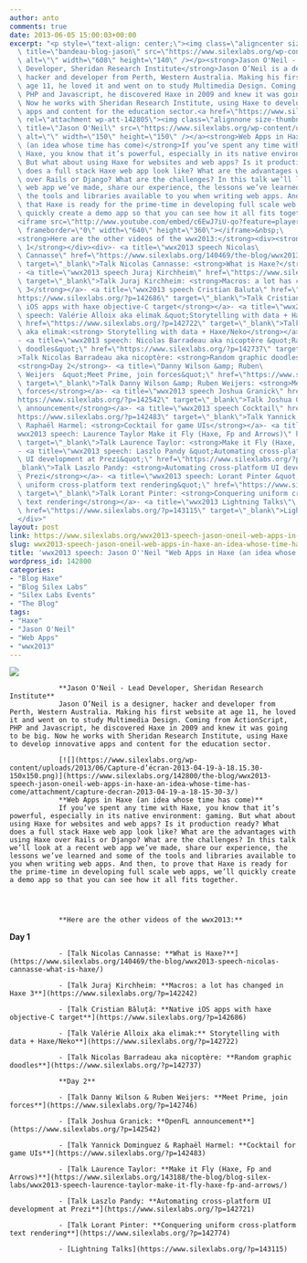 ```yaml
---
author: anto
comments: true
date: 2013-06-05 15:00:03+00:00
excerpt: "<p style=\"text-align: center;\"><img class=\"aligncenter size-full wp-image-142802\"\
  \ title=\"bandeau-blog-jason\" src=\"https://www.silexlabs.org/wp-content/uploads/2013/06/bandeau-blog-jason.jpg\"\
  \ alt=\"\" width=\"608\" height=\"140\" /></p><strong>Jason O'Neil - Lead\
  \ Developer, Sheridan Research Institute</strong>Jason O’Neil is a designer,\
  \ hacker and developer from Perth, Western Australia. Making his first website at\
  \ age 11, he loved it and went on to study Multimedia Design. Coming from ActionScript,\
  \ PHP and Javascript, he discovered Haxe in 2009 and knew it was going to be big.\
  \ Now he works with Sheridan Research Institute, using Haxe to develop innovative\
  \ apps and content for the education sector.<a href=\"https://www.silexlabs.org/142800/the-blog/wwx2013-speech-jason-oneil-web-apps-in-haxe-an-idea-whose-time-has-come/attachment/capture-decran-2013-04-19-a-18-15-30-3/\"\
  \ rel=\"attachment wp-att-142805\"><img class=\"alignnone size-thumbnail wp-image-142805\"\
  \ title=\"Jason O'Neil\" src=\"https://www.silexlabs.org/wp-content/uploads/2013/06/Capture-d’écran-2013-04-19-à-18.15.30-150x150.png\"\
  \ alt=\"\" width=\"150\" height=\"150\" /></a><strong>Web Apps in Haxe\
  \ (an idea whose time has come)</strong>If you’ve spent any time with\
  \ Haxe, you know that it’s powerful, especially in its native environment: gaming.\
  \ But what about using Haxe for websites and web apps? Is it production ready? What\
  \ does a full stack Haxe web app look like? What are the advantages with using Haxe\
  \ over Rails or Django? What are the challenges? In this talk we’ll look at a recent\
  \ web app we’ve made, share our experience, the lessons we’ve learned and some of\
  \ the tools and libraries available to you when writing web apps. And then, to prove\
  \ that Haxe is ready for the prime-time in developing full scale web apps, we’ll\
  \ quickly create a demo app so that you can see how it all fits together.\
  <iframe src=\"http://www.youtube.com/embed/c6EwJ7iU-qo?feature=player_embedded\"\
  \ frameborder=\"0\" width=\"640\" height=\"360\"></iframe>&nbsp;\
  <strong>Here are the other videos of the wwx2013:</strong><div><strong>Day\
  \ 1</strong></div><div>- <a title=\"wwx2013 speech Nicolas\
  \ Cannasse\" href=\"https://www.silexlabs.org/140469/the-blog/wwx2013-speech-nicolas-cannasse-what-is-haxe/\"\
  \ target=\"_blank\">Talk Nicolas Cannasse: <strong>What is Haxe?</strong></a>\
  - <a title=\"wwx2013 speech Juraj Kirchheim\" href=\"https://www.silexlabs.org/?p=142242\"\
  \ target=\"_blank\">Talk Juraj Kirchheim: <strong>Macros: a lot has changed in Haxe\
  \ 3</strong></a>- <a title=\"wwx2013 speech Cristian Baluta\" href=\"\
  https://www.silexlabs.org/?p=142686\" target=\"_blank\">Talk Cristian Băluță: <strong>Native\
  \ iOS apps with haxe objective-C target</strong></a>- <a title=\"wwx2013\
  \ speech: Valérie Alloix aka elimak &quot;Storytelling with data + Haxe/Neko&quot;\"\
  \ href=\"https://www.silexlabs.org/?p=142722\" target=\"_blank\">Talk Valérie Alloix\
  \ aka elimak:<strong> Storytelling with data + Haxe/Neko</strong></a>\
  - <a title=\"wwx2013 speech: Nicolas Barradeau aka nicoptère &quot;Random graphic\
  \ doodles&quot;\" href=\"https://www.silexlabs.org/?p=142737\" target=\"_blank\"\
  >Talk Nicolas Barradeau aka nicoptère: <strong>Random graphic doodles</strong></a>\
  <strong>Day 2</strong>- <a title=\"Danny Wilson &amp; Ruben\
  \ Weijers  &quot;Meet Prime, join forces&quot;\" href=\"https://www.silexlabs.org/?p=142746\"\
  \ target=\"_blank\">Talk Danny Wilson &amp; Ruben Weijers: <strong>Meet Prime, join\
  \ forces</strong></a>- <a title=\"wwx2013 speech Joshua Granick\" href=\"\
  https://www.silexlabs.org/?p=142542\" target=\"_blank\">Talk Joshua Granick: <strong>OpenFL\
  \ announcement</strong></a>- <a title=\"wwx2013 speech Cocktail\" href=\"\
  https://www.silexlabs.org/?p=142483\" target=\"_blank\">Talk Yannick Dominguez &amp;\
  \ Raphaël Harmel: <strong>Cocktail for game UIs</strong></a>- <a title=\"\
  wwx2013 speech: Laurence Taylor Make it Fly (Haxe, Fp and Arrows)\" href=\"https://www.silexlabs.org/143188/the-blog/blog-silex-labs/wwx2013-speech-laurence-taylor-make-it-fly-haxe-fp-and-arrows/\"\
  \ target=\"_blank\">Talk Laurence Taylor: <strong>Make it Fly (Haxe, Fp and Arrows)</strong></a>\
  - <a title=\"wwx2013 speech: Laszlo Pandy &quot;Automating cross-platform\
  \ UI development at Prezi&quot;\" href=\"https://www.silexlabs.org/?p=142721\" target=\"\
  _blank\">Talk Laszlo Pandy: <strong>Automating cross-platform UI development at\
  \ Prezi</strong></a>- <a title=\"wwx2013 speech: Lorant Pinter &quot;Conquering\
  \ uniform cross-platform text rendering&quot;\" href=\"https://www.silexlabs.org/?p=142774\"\
  \ target=\"_blank\">Talk Lorant Pinter: <strong>Conquering uniform cross-platform\
  \ text rendering</strong></a>- <a title=\"wwx2013 Lightning Talks\"\
  \ href=\"https://www.silexlabs.org/?p=143115\" target=\"_blank\">Lightning Talks</a>\
  </div>"
layout: post
link: https://www.silexlabs.org/wwx2013-speech-jason-oneil-web-apps-in-haxe-an-idea-whose-time-has-come/
slug: wwx2013-speech-jason-oneil-web-apps-in-haxe-an-idea-whose-time-has-come
title: 'wwx2013 speech: Jason O''Neil "Web Apps in Haxe (an idea whose time has come)"'
wordpress_id: 142800
categories:
- "Blog Haxe"
- "Blog Silex Labs"
- "Silex Labs Events"
- "The Blog"
tags:
- "Haxe"
- "Jason O'Neil"
- "Web Apps"
- "wwx2013"
---
```


![](https://www.silexlabs.org/wp-content/uploads/2013/06/bandeau-blog-jason.jpg)


				**Jason O'Neil - Lead Developer, Sheridan Research Institute**
				Jason O’Neil is a designer, hacker and developer from Perth, Western Australia. Making his first website at age 11, he loved it and went on to study Multimedia Design. Coming from ActionScript, PHP and Javascript, he discovered Haxe in 2009 and knew it was going to be big. Now he works with Sheridan Research Institute, using Haxe to develop innovative apps and content for the education sector.

				[![](https://www.silexlabs.org/wp-content/uploads/2013/06/Capture-d’écran-2013-04-19-à-18.15.30-150x150.png)](https://www.silexlabs.org/142800/the-blog/wwx2013-speech-jason-oneil-web-apps-in-haxe-an-idea-whose-time-has-come/attachment/capture-decran-2013-04-19-a-18-15-30-3/)
				**Web Apps in Haxe (an idea whose time has come)**
				If you’ve spent any time with Haxe, you know that it’s powerful, especially in its native environment: gaming. But what about using Haxe for websites and web apps? Is it production ready? What does a full stack Haxe web app look like? What are the advantages with using Haxe over Rails or Django? What are the challenges? In this talk we’ll look at a recent web app we’ve made, share our experience, the lessons we’ve learned and some of the tools and libraries available to you when writing web apps. And then, to prove that Haxe is ready for the prime-time in developing full scale web apps, we’ll quickly create a demo app so that you can see how it all fits together.




				**Here are the other videos of the wwx2013:**


**Day 1**






				- [Talk Nicolas Cannasse: **What is Haxe?**](https://www.silexlabs.org/140469/the-blog/wwx2013-speech-nicolas-cannasse-what-is-haxe/)

				- [Talk Juraj Kirchheim: **Macros: a lot has changed in Haxe 3**](https://www.silexlabs.org/?p=142242)

				- [Talk Cristian Băluță: **Native iOS apps with haxe objective-C target**](https://www.silexlabs.org/?p=142686)

				- [Talk Valérie Alloix aka elimak:** Storytelling with data + Haxe/Neko**](https://www.silexlabs.org/?p=142722)

				- [Talk Nicolas Barradeau aka nicoptère: **Random graphic doodles**](https://www.silexlabs.org/?p=142737)

				**Day 2**

				- [Talk Danny Wilson & Ruben Weijers: **Meet Prime, join forces**](https://www.silexlabs.org/?p=142746)

				- [Talk Joshua Granick: **OpenFL announcement**](https://www.silexlabs.org/?p=142542)

				- [Talk Yannick Dominguez & Raphaël Harmel: **Cocktail for game UIs**](https://www.silexlabs.org/?p=142483)

				- [Talk Laurence Taylor: **Make it Fly (Haxe, Fp and Arrows)**](https://www.silexlabs.org/143188/the-blog/blog-silex-labs/wwx2013-speech-laurence-taylor-make-it-fly-haxe-fp-and-arrows/)

				- [Talk Laszlo Pandy: **Automating cross-platform UI development at Prezi**](https://www.silexlabs.org/?p=142721)

				- [Talk Lorant Pinter: **Conquering uniform cross-platform text rendering**](https://www.silexlabs.org/?p=142774)

				- [Lightning Talks](https://www.silexlabs.org/?p=143115)


